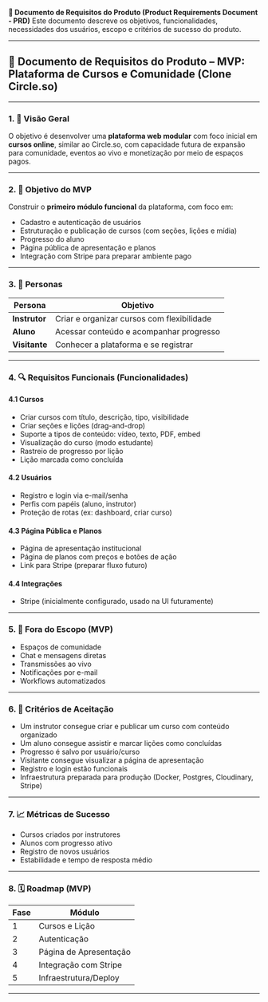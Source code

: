 **📄 Documento de Requisitos do Produto (Product Requirements Document - PRD)**
Este documento descreve os objetivos, funcionalidades, necessidades dos usuários, escopo e critérios de sucesso do produto.

---

## 📄 **Documento de Requisitos do Produto – MVP: Plataforma de Cursos e Comunidade (Clone Circle.so)**

---

### 1. 🧭 Visão Geral

O objetivo é desenvolver uma **plataforma web modular** com foco inicial em **cursos online**, similar ao Circle.so, com capacidade futura de expansão para comunidade, eventos ao vivo e monetização por meio de espaços pagos.

---

### 2. 🎯 Objetivo do MVP

Construir o **primeiro módulo funcional** da plataforma, com foco em:

* Cadastro e autenticação de usuários
* Estruturação e publicação de cursos (com seções, lições e mídia)
* Progresso do aluno
* Página pública de apresentação e planos
* Integração com Stripe para preparar ambiente pago

---

### 3. 👤 Personas

| Persona       | Objetivo                                   |
| ------------- | ------------------------------------------ |
| **Instrutor** | Criar e organizar cursos com flexibilidade |
| **Aluno**     | Acessar conteúdo e acompanhar progresso    |
| **Visitante** | Conhecer a plataforma e se registrar       |

---

### 4. 🔍 Requisitos Funcionais (Funcionalidades)

#### 4.1 Cursos

* Criar cursos com título, descrição, tipo, visibilidade
* Criar seções e lições (drag-and-drop)
* Suporte a tipos de conteúdo: vídeo, texto, PDF, embed
* Visualização do curso (modo estudante)
* Rastreio de progresso por lição
* Lição marcada como concluída

#### 4.2 Usuários

* Registro e login via e-mail/senha
* Perfis com papéis (aluno, instrutor)
* Proteção de rotas (ex: dashboard, criar curso)

#### 4.3 Página Pública e Planos

* Página de apresentação institucional
* Página de planos com preços e botões de ação
* Link para Stripe (preparar fluxo futuro)

#### 4.4 Integrações

* Stripe (inicialmente configurado, usado na UI futuramente)

---

### 5. 🚫 Fora do Escopo (MVP)

* Espaços de comunidade
* Chat e mensagens diretas
* Transmissões ao vivo
* Notificações por e-mail
* Workflows automatizados

---

### 6. 📐 Critérios de Aceitação

* Um instrutor consegue criar e publicar um curso com conteúdo organizado
* Um aluno consegue assistir e marcar lições como concluídas
* Progresso é salvo por usuário/curso
* Visitante consegue visualizar a página de apresentação
* Registro e login estão funcionais
* Infraestrutura preparada para produção (Docker, Postgres, Cloudinary, Stripe)

---

### 7. 📈 Métricas de Sucesso

* Cursos criados por instrutores
* Alunos com progresso ativo
* Registro de novos usuários
* Estabilidade e tempo de resposta médio

---

### 8. 🗓️ Roadmap (MVP)

| Fase | Módulo                 |
| ---- | ---------------------- |
| 1    | Cursos e Lição         |
| 2    | Autenticação           |
| 3    | Página de Apresentação |
| 4    | Integração com Stripe  |
| 5    | Infraestrutura/Deploy  |

---

